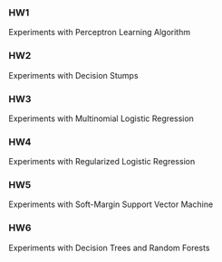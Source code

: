 ### HW1
Experiments with Perceptron Learning Algorithm
### HW2
Experiments with Decision Stumps
### HW3
Experiments with Multinomial Logistic Regression
### HW4
Experiments with Regularized Logistic Regression
### HW5
Experiments with Soft-Margin Support Vector Machine
### HW6
Experiments with Decision Trees and Random Forests

